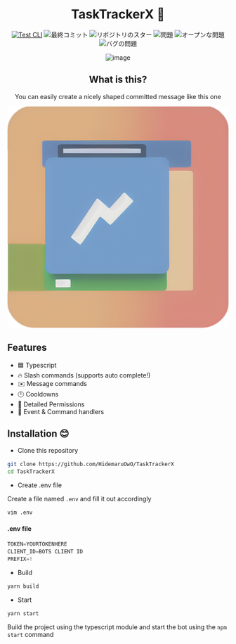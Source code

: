 <div align="center">

# TaskTrackerX 👻

[![Test CLI](https://github.com/HidemaruOwO/TaskTrackerX/actions/workflows/build-test.yml/badge.svg)](https://github.com/HidemaruOwO/pummit/actions/workflows/build-test.yml)
![最終コミット](https://img.shields.io/github/last-commit/HidemaruOwO/TaskTrackerX?style=flat-square)
![リポジトリのスター](https://img.shields.io/github/stars/HidemaruOwO/TaskTrackerX?style=flat-square)
![問題](https://img.shields.io/github/issues/HidemaruOwO/TaskTrackerX?style=flat-square)
![オープンな問題](https://img.shields.io/github/issues-raw/HidemaruOwO/TaskTrackerX?style=flat-square)
![バグの問題](https://img.shields.io/github/issues/HidemaruOwO/TaskTrackerX/bug?style=flat-square)

![image](https://user-images.githubusercontent.com/82384920/225959857-76495875-c426-4669-a8d4-372ebf3acfad.png)

## What is this?

You can easily create a nicely shaped committed message like this one

![image](/assets/tasktrackerx.png)

</div>

## Features

-   🟦 Typescript
-   🔥 Slash commands (supports auto complete!)
-   ✉️ Message commands
-   🕛 Cooldowns
-   🏴 Detailed Permissions
-   💪 Event & Command handlers

## Installation 😊

-   Clone this repository

```bash
git clone https://github.com/HidemaruOwO/TaskTrackerX
cd TaskTrackerX
```

-   Create .env file

Create a file named `.env` and fill it out accordingly

```bash
vim .env

```

#### .env file

```js
TOKEN=YOURTOKENHERE
CLIENT_ID=BOTS CLIENT ID
PREFIX=!
```

-   Build

```bash
yarn build
```

-   Start

```bash
yarn start
```

Build the project using the typescript module and start the bot using the `npm start` command
